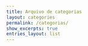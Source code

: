 ```yaml
---
title: Arquivo de categorias
layout: categories
permalink: /categorias/
show_excerpts: true
entries_layout: list
---
```

